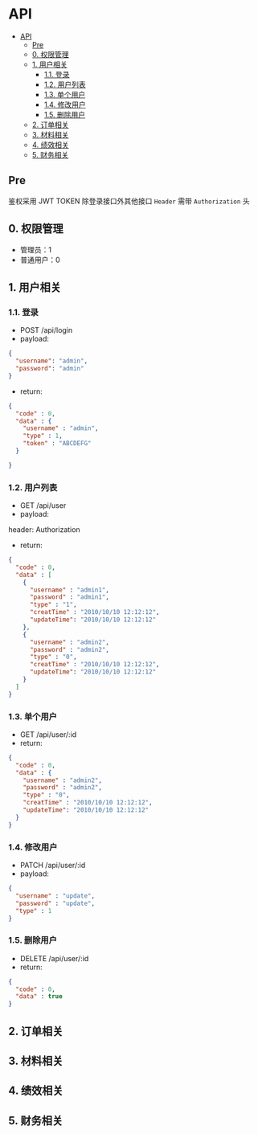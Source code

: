 # API

<!-- TOC -->

- [API](#api)
  - [Pre](#pre)
  - [0. 权限管理](#0-权限管理)
  - [1. 用户相关](#1-用户相关)
    - [1.1. 登录](#11-登录)
    - [1.2. 用户列表](#12-用户列表)
    - [1.3. 单个用户](#13-单个用户)
    - [1.4. 修改用户](#14-修改用户)
    - [1.5. 删除用户](#15-删除用户)
  - [2. 订单相关](#2-订单相关)
  - [3. 材料相关](#3-材料相关)
  - [4. 绩效相关](#4-绩效相关)
  - [5. 财务相关](#5-财务相关)

<!-- /TOC -->

## Pre

鉴权采用 JWT TOKEN 除登录接口外其他接口 `Header` 需带 `Authorization` 头

## 0. 权限管理

- 管理员：1
- 普通用户：0

## 1. 用户相关

### 1.1. 登录

- POST /api/login
- payload:

```json
{
  "username": "admin",
  "password": "admin"
}
```

- return:

```json
{
  "code" : 0,
  "data" : {
    "username" : "admin",
    "type" : 1,
    "token" : "ABCDEFG"
  }

}
```

### 1.2. 用户列表

- GET /api/user
- payload:

header:  Authorization

- return:

```json
{
  "code" : 0,
  "data" : [
    {
      "username" : "admin1",
      "password" : "admin1",
      "type" : "1",
      "creatTime" : "2010/10/10 12:12:12",
      "updateTime": "2010/10/10 12:12:12"
    },
    {
      "username" : "admin2",
      "password" : "admin2",
      "type" : "0",
      "creatTime" : "2010/10/10 12:12:12",
      "updateTime": "2010/10/10 12:12:12"
    }
  ]
}
```

### 1.3. 单个用户

- GET /api/user/:id
- return:

```json
{
  "code" : 0,
  "data" : {
    "username" : "admin2",
    "password" : "admin2",
    "type" : "0",
    "creatTime" : "2010/10/10 12:12:12",
    "updateTime": "2010/10/10 12:12:12"
  }
}
```

### 1.4. 修改用户
- PATCH /api/user/:id
- payload:
```json
{
  "username" : "update",
  "password" : "update",
  "type" : 1
}
```

### 1.5. 删除用户
- DELETE /api/user/:id
- return:

```json
{
  "code" : 0,
  "data" : true
}
```

## 2. 订单相关

## 3. 材料相关

## 4. 绩效相关

## 5. 财务相关












